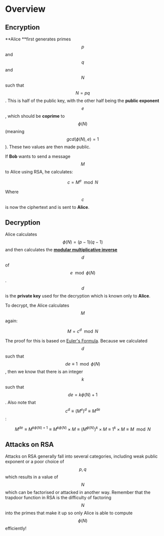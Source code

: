 # Overview

## Encryption

**Alice **first generates primes $$p$$ and $$q$$ and $$N$$ such that $$N=pq$$. This is half of the public key, with the other half being the **public exponent** $$e$$, which should be **coprime** to $$\phi (N)$$ (meaning $$gcd(\phi (N), e) = 1$$). These two values are then made public.

If **Bob** wants to send a message $$M$$ to Alice using RSA, he calculates:

$$
c = M^e \mod N
$$

Where $$c$$ is now the ciphertext and is sent to **Alice**.

## Decryption

Alice calculates $$\phi (N) = (p-1)(q-1)$$ and then calculates the [**modular multiplicative inverse**](../fundamentals/modular-arithmetic.md#modular-multiplicative-inverses) $$d$$ of $$e \mod \phi (N)$$. $$d$$ is the **private key** used for the decryption which is known only to **Alice**.

To decrypt, the Alice calculates $$M$$ again:

$$
M = c^d \mod N
$$

The proof for this is based on [Euler's Formula](../fundamentals/rings-fields-and-eulers-totient-function.md#eulers-formula). Because we calculated $$d$$ such that $$de \equiv 1 \mod \phi (N)$$, then we know that there is an integer $$k$$ such that $$de = k\phi (N) + 1$$. Also note that $$c^d \equiv (M^e)^d \equiv M^{de}$$:

$$
M^{de} \equiv M ^ {k\phi (N) + 1} \equiv M^{k\phi (N)} \times M \equiv (M^{\phi (N)})^k \times M \equiv 1^k \times M \equiv M \mod N
$$

## Attacks on RSA

Attacks on RSA generally fall into several categories, including weak public exponent or a poor choice of $$p,q$$ which results in a value of $$N$$ which can be factorised or attacked in another way. Remember that the trapdoor function in RSA is the difficulty of factoring $$N$$ into the primes that make it up so only Alice is able to compute $$\phi(N)$$ efficiently!

